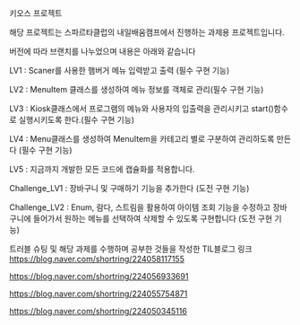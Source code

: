 키오스 프로젝트

해당 프로젝트는 스파르타클럽의 내일배움캠프에서 진행하는 과제용 프로젝트입니다.

버전에 따라 브랜치를 나누었으며 내용은 아래와 같습니다

LV1
: Scaner를 사용한 햄버거 메뉴 입력받고 출력 (필수 구현 기능) 

LV2
: MenuItem 클래스를 생성하여 메뉴 정보를 객체로 관리(필수 구현 기능)

LV3
: Kiosk클래스에서 프로그램의 메뉴와 사용자의 입출력을 관리시키고 start()함수로 실행시키도록 한다.(필수 구현 기능)

LV4
: Menu클래스를 생성하여 MenuItem을 카테고리 별로 구분하여 관리하도록 만든다 (필수 구현 기능)

LV5
: 지금까지 개발한 모든 코드에 캡슐화를 적용합니다.

Challenge_LV1
: 장바구니 및 구매하기 기능을 추가한다 (도전 구현 기능)

Challenge_LV2
: Enum, 람다, 스트림을 활용하여 아이템 조회 기능을 수정하고 장바구니에 들어가서 원하는 메뉴를 선택하여 삭제할 수 있도록 구현합니다 (도전 구현 기능)


트러블 슈팅 및 해당 과제를 수행하며 공부한 것들을 작성한 TIL블로그 링크
https://blog.naver.com/shortring/224058117155

https://blog.naver.com/shortring/224056933691

https://blog.naver.com/shortring/224055754871

https://blog.naver.com/shortring/224050345116

